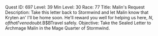 Quest ID: 697
Level: 39
Min Level: 30
Race: 77
Title: Malin's Request
Description: Take this letter back to Stormwind and let Malin know that Kryten an' I'll be home soon. He'll reward you well for helping us here, $N, of that I've no doubt.$B$BTravel safely.
Objective: Take the Sealed Letter to Archmage Malin in the Mage Quarter of Stormwind.
